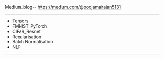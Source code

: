 Medium_blog-- https://medium.com/@poojamahajan5131 <hr>
* Tensors
* FMNIST_PyTorch
* CIFAR_Resnet 
* Regularisation
* Batch Normalisation 
* NLP
<hr>
